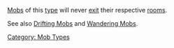 [Mobs](:Category:_Mobs.md "wikilink") of this
[type](:Category:_Mob_Types.md "wikilink") will never
[exit](:Category:_Room_Exits.md "wikilink") their respective
[rooms](:Category:_Rooms.md "wikilink").

See also [Drifting Mobs](Drifting_Mobs.md "wikilink") and [Wandering
Mobs](Wandering_Mobs.md "wikilink").

[Category: Mob Types](Category:_Mob_Types "wikilink")
